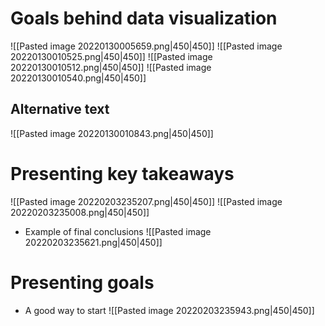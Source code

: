 # Goals behind data visualization
![[Pasted image 20220130005659.png|450|450]]
![[Pasted image 20220130010525.png|450|450]]
![[Pasted image 20220130010512.png|450|450]]
![[Pasted image 20220130010540.png|450|450]]
## Alternative text
![[Pasted image 20220130010843.png|450|450]]

# Presenting key takeaways
![[Pasted image 20220203235207.png|450|450]]
![[Pasted image 20220203235008.png|450|450]]
- Example of final conclusions
![[Pasted image 20220203235621.png|450|450]]

# Presenting goals
- A good way to start
![[Pasted image 20220203235943.png|450|450]]
